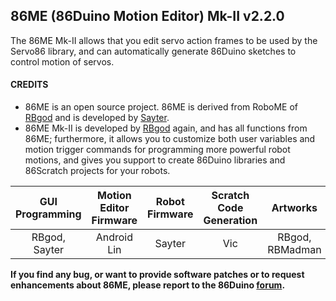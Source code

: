 86ME (86Duino Motion Editor) Mk-II v2.2.0
---------
The 86ME Mk-II allows that you edit servo action frames to be used by the Servo86 library, and can automatically generate 86Duino sketches to control motion of servos.

#### CREDITS ####

* 86ME is an open source project. 86ME is derived from RoboME of [RBgod](https://github.com/RoBoardGod/RoBoME) and is developed by [Sayter](sayter@dmp.com.tw).
* 86ME Mk-II is developed by [RBgod](RoBoardGod@dmp.com.tw) again, and has all functions from 86ME; furthermore, it allows you to customize both user variables and motion trigger commands for programming more powerful robot motions, and gives you support to create 86Duino libraries and 86Scratch projects for your robots.

| GUI Programming | Motion Editor Firmware | Robot Firmware  | Scratch Code Generation  |      Artworks       |
| :-------------: | :--------------------: | :-------------: | :----------------------: | :-----------------: |
|  RBgod, Sayter  |      Android Lin       |     Sayter      |            Vic           |   RBgod, RBMadman   |
 
**If you find any bug, or want to provide software patches or to request enhancements about 86ME, please report to the 86Duino [forum](http://www.86duino.com/?page_id=85).**
